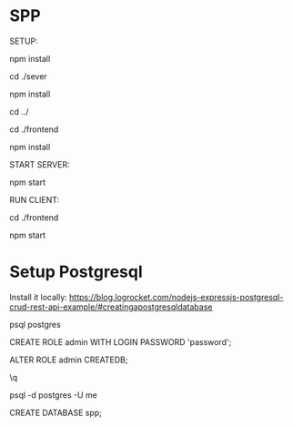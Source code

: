 # SPP

SETUP:

npm install

cd ./sever

npm install

cd ../

cd ./frontend

npm install


START SERVER:

npm start

RUN CLIENT:

cd ./frontend

npm start


# Setup Postgresql

Install it locally: https://blog.logrocket.com/nodejs-expressjs-postgresql-crud-rest-api-example/#creatingapostgresqldatabase

psql postgres

CREATE ROLE admin WITH LOGIN PASSWORD 'password';

ALTER ROLE admin CREATEDB;

\q

psql -d postgres -U me

CREATE DATABASE spp;
